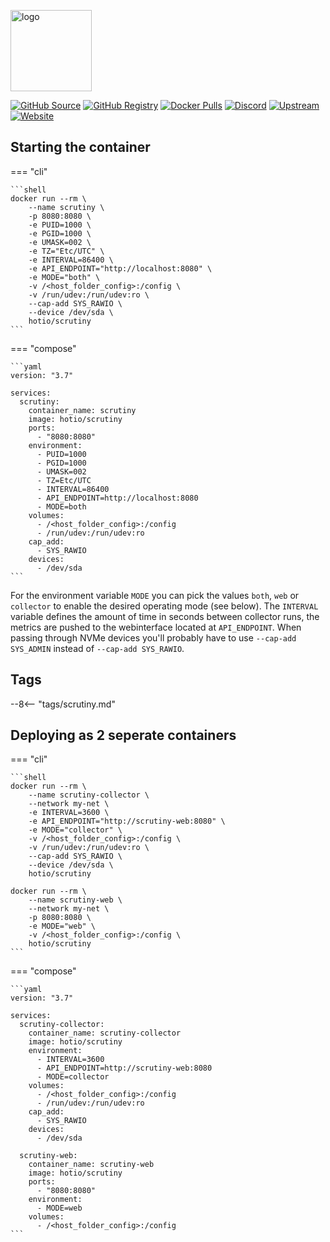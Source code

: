 [<img src="https://hotio.dev/img/scrutiny.png" alt="logo" height="130" width="130">](https://hotio.dev/img/scrutiny.png)

[![GitHub Source](https://img.shields.io/badge/github-source-ffb64c?style=flat-square&logo=github&logoColor=white&labelColor=757575)](https://github.com/hotio/scrutiny)
[![GitHub Registry](https://img.shields.io/badge/github-registry-ffb64c?style=flat-square&logo=github&logoColor=white&labelColor=757575)](https://github.com/orgs/hotio/packages/container/package/scrutiny)
[![Docker Pulls](https://img.shields.io/docker/pulls/hotio/scrutiny?color=ffb64c&style=flat-square&label=pulls&logo=docker&logoColor=white&labelColor=757575)](https://hub.docker.com/r/hotio/scrutiny)
[![Discord](https://img.shields.io/discord/610068305893523457?style=flat-square&color=ffb64c&label=discord&logo=discord&logoColor=white&labelColor=757575)](https://hotio.dev/discord)
[![Upstream](https://img.shields.io/badge/upstream-project-ffb64c?style=flat-square&labelColor=757575)](https://github.com/analogj/scrutiny)
[![Website](https://img.shields.io/badge/website-hotio.dev-ffb64c?style=flat-square&labelColor=757575)](https://hotio.dev/containers/scrutiny)

## Starting the container

=== "cli"

    ```shell
    docker run --rm \
        --name scrutiny \
        -p 8080:8080 \
        -e PUID=1000 \
        -e PGID=1000 \
        -e UMASK=002 \
        -e TZ="Etc/UTC" \
        -e INTERVAL=86400 \
        -e API_ENDPOINT="http://localhost:8080" \
        -e MODE="both" \
        -v /<host_folder_config>:/config \
        -v /run/udev:/run/udev:ro \
        --cap-add SYS_RAWIO \
        --device /dev/sda \
        hotio/scrutiny
    ```

=== "compose"

    ```yaml
    version: "3.7"

    services:
      scrutiny:
        container_name: scrutiny
        image: hotio/scrutiny
        ports:
          - "8080:8080"
        environment:
          - PUID=1000
          - PGID=1000
          - UMASK=002
          - TZ=Etc/UTC
          - INTERVAL=86400
          - API_ENDPOINT=http://localhost:8080
          - MODE=both
        volumes:
          - /<host_folder_config>:/config
          - /run/udev:/run/udev:ro
        cap_add:
          - SYS_RAWIO
        devices:
          - /dev/sda
    ```

For the environment variable `MODE` you can pick the values `both`, `web` or `collector` to enable the desired operating mode (see below). The `INTERVAL` variable defines the amount of time in seconds between collector runs, the metrics are pushed to the webinterface located at `API_ENDPOINT`. When passing through NVMe devices you'll probably have to use `--cap-add SYS_ADMIN` instead of `--cap-add SYS_RAWIO`.

## Tags

--8<-- "tags/scrutiny.md"

## Deploying as 2 seperate containers

=== "cli"

    ```shell
    docker run --rm \
        --name scrutiny-collector \
        --network my-net \
        -e INTERVAL=3600 \
        -e API_ENDPOINT="http://scrutiny-web:8080" \
        -e MODE="collector" \
        -v /<host_folder_config>:/config \
        -v /run/udev:/run/udev:ro \
        --cap-add SYS_RAWIO \
        --device /dev/sda \
        hotio/scrutiny

    docker run --rm \
        --name scrutiny-web \
        --network my-net \
        -p 8080:8080 \
        -e MODE="web" \
        -v /<host_folder_config>:/config \
        hotio/scrutiny
    ```

=== "compose"

    ```yaml
    version: "3.7"

    services:
      scrutiny-collector:
        container_name: scrutiny-collector
        image: hotio/scrutiny
        environment:
          - INTERVAL=3600
          - API_ENDPOINT=http://scrutiny-web:8080
          - MODE=collector
        volumes:
          - /<host_folder_config>:/config
          - /run/udev:/run/udev:ro
        cap_add:
          - SYS_RAWIO
        devices:
          - /dev/sda

      scrutiny-web:
        container_name: scrutiny-web
        image: hotio/scrutiny
        ports:
          - "8080:8080"
        environment:
          - MODE=web
        volumes:
          - /<host_folder_config>:/config
    ```
